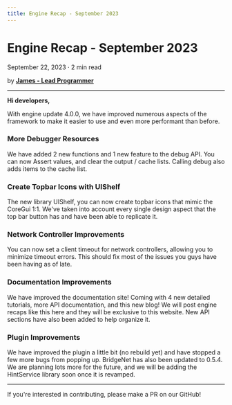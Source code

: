 ```yaml
---
title: Engine Recap - September 2023
---
```


# Engine Recap - September 2023
September 22, 2023 · 2 min read

by **[James - Lead Programmer](https://github.com/lolmansReturn)**

---

**Hi developers,**

With engine update 4.0.0, we have improved numerous aspects of the framework to make it easier to use and even more performant than before.

### More Debugger Resources

We have added 2 new functions and 1 new feature to the debug API. You can now Assert values, and clear the output / cache lists. Calling debug also adds items to the cache list.

### Create Topbar Icons with UIShelf

The new library UIShelf, you can now create topbar icons that mimic the CoreGui 1:1. We've taken into account every single design aspect that the top bar button has and have been able to replicate it.

### Network Controller Improvements

You can now set a client timeout for network controllers, allowing you to minimize timeout errors. This should fix most of the issues you guys have been having as of late.

### Documentation Improvements

We have improved the documentation site! Coming with 4 new detailed tutorials, more API documentation, and this new blog! We will post engine recaps like this here and they will be exclusive to this website. New API sections have also been added to help organize it.

### Plugin Improvements

We have improved the plugin a little bit (no rebuild yet) and have stopped a few more bugs from popping up. BridgeNet has also been updated to 0.5.4. We are planning lots more for the future, and we will be adding the HintService library soon once it is revamped.

---

If you're interested in contributing, please make a PR on our GitHub!